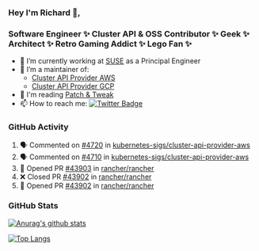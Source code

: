 ### Hey I'm Richard 👋, 

<h3 align="left">Software Engineer ✨ Cluster API & OSS Contributor ✨ Geek ✨ Architect ✨ Retro Gaming Addict ✨ Lego Fan ✨</h3>

- 🔭 I’m currently working at [SUSE](https://www.suse.com/) as a Principal Engineer
- 👯 I’m a maintainer of:
  -  [Cluster API Provider AWS](https://github.com/kubernetes-sigs/cluster-api-provider-aws)
  -  [Cluster API Provider GCP](https://github.com/kubernetes-sigs/cluster-api-provider-gcp)
- 💬 I'm reading [Patch & Tweak](https://bjooks.com/products/patch-tweak-exploring-modular-synthesis)
- 📫 How to reach me: [![Twitter Badge](https://img.shields.io/badge/-@fruit_case-00acee?style=flat&logo=Twitter&logoColor=white)](https://twitter.com/intent/follow?screen_name=fruit_case "Follow on Twitter")

### GitHub Activity 

<!--START_SECTION:activity-->
1. 🗣 Commented on [#4720](https://github.com/kubernetes-sigs/cluster-api-provider-aws/pull/4720#issuecomment-1875643425) in [kubernetes-sigs/cluster-api-provider-aws](https://github.com/kubernetes-sigs/cluster-api-provider-aws)
2. 🗣 Commented on [#4710](https://github.com/kubernetes-sigs/cluster-api-provider-aws/pull/4710#issuecomment-1875642393) in [kubernetes-sigs/cluster-api-provider-aws](https://github.com/kubernetes-sigs/cluster-api-provider-aws)
3. 💪 Opened PR [#43903](https://github.com/rancher/rancher/pull/43903) in [rancher/rancher](https://github.com/rancher/rancher)
4. ❌ Closed PR [#43902](https://github.com/rancher/rancher/pull/43902) in [rancher/rancher](https://github.com/rancher/rancher)
5. 💪 Opened PR [#43902](https://github.com/rancher/rancher/pull/43902) in [rancher/rancher](https://github.com/rancher/rancher)
<!--END_SECTION:activity-->

### GitHub Stats

[![Anurag's github stats](https://github-readme-stats.vercel.app/api?username=richardcase&count_private=true&show_icons=true)](https://github.com/anuraghazra/github-readme-stats)

[![Top Langs](https://github-readme-stats.vercel.app/api/top-langs/?username=richardcase&hide=html&layout=compact)](https://github.com/anuraghazra/github-readme-stats)
